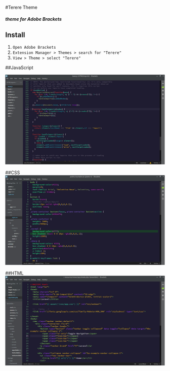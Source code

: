 #Terere Theme
##### theme for Adobe Brackets

## Install
1. ```Open Adobe Brackets```
2. ```Extension Manager > Themes > search for "Terere" ```
3. ```View > Theme > select "Terere"```

##JavaScript

![JS on Terere theme](https://github.com/ahlechandre/terere-theme/blob/master/screenshots/js.jpg)

##CSS
![CSS on Terere theme](https://github.com/ahlechandre/terere-theme/blob/master/screenshots/css.jpg)

##HTML
![HTML on Terere theme](https://github.com/ahlechandre/terere-theme/blob/master/screenshots/html.jpg)
